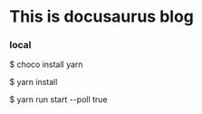 # This is docusaurus blog

### local

$ choco install yarn

$ yarn install

$ yarn run start --poll true


